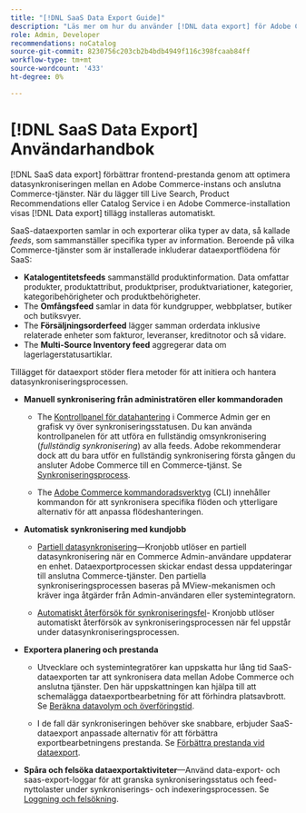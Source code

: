 ```yaml
---
title: "[!DNL SaaS Data Export Guide]"
description: "Läs mer om hur du använder [!DNL data export] för Adobe Commerce SaaS-tjänster som synkroniserar data mellan Adobe Commerce och anslutna Commerce-tjänster."
role: Admin, Developer
recommendations: noCatalog
source-git-commit: 8230756c203cb2b4bdb4949f116c398fcaab84ff
workflow-type: tm+mt
source-wordcount: '433'
ht-degree: 0%

---
```


# [!DNL SaaS Data Export] Användarhandbok

[!DNL SaaS data export] förbättrar frontend-prestanda genom att optimera datasynkroniseringen mellan en Adobe Commerce-instans och anslutna Commerce-tjänster. När du lägger till Live Search, Product Recommendations eller Catalog Service i en Adobe Commerce-installation visas [!DNL Data export] tillägg installeras automatiskt.

SaaS-dataexporten samlar in och exporterar olika typer av data, så kallade _feeds_, som sammanställer specifika typer av information. Beroende på vilka Commerce-tjänster som är installerade inkluderar dataexportflödena för SaaS:

- **Katalogentitetsfeeds** sammanställd produktinformation. Data omfattar produkter, produktattribut, produktpriser, produktvariationer, kategorier, kategoribehörigheter och produktbehörigheter.
- The **Omfångsfeed** samlar in data för kundgrupper, webbplatser, butiker och butiksvyer.
- The **Försäljningsorderfeed** lägger samman orderdata inklusive relaterade enheter som fakturor, leveranser, kreditnotor och så vidare.
- The **Multi-Source Inventory feed** aggregerar data om lagerlagerstatusartiklar.

Tillägget för dataexport stöder flera metoder för att initiera och hantera datasynkroniseringsprocessen.

- **Manuell synkronisering från administratören eller kommandoraden**

   - The [Kontrollpanel för datahantering](https://experienceleague.adobe.com/en/docs/commerce-admin/systems/data-transfer/data-dashboard) i Commerce Admin ger en grafisk vy över synkroniseringsstatusen. Du kan använda kontrollpanelen för att utföra en fullständig omsynkronisering (_fullständig synkronisering_) av alla feeds. Adobe rekommenderar dock att du bara utför en fullständig synkronisering första gången du ansluter Adobe Commerce till en Commerce-tjänst. Se [Synkroniseringsprocess](data-synchronization.md).

   - The [Adobe Commerce kommandoradsverktyg](https://experienceleague.adobe.com/en/docs/commerce-operations/configuration-guide/cli/config-cli) (CLI) innehåller kommandon för att synkronisera specifika flöden och ytterligare alternativ för att anpassa flödeshanteringen.

- **Automatisk synkronisering med kundjobb**

   - [Partiell datasynkronisering](data-synchronization.md#partial-synchronization-with-cron-jobs)—Kronjobb utlöser en partiell datasynkronisering när en Commerce Admin-användare uppdaterar en enhet. Dataexportprocessen skickar endast dessa uppdateringar till anslutna Commerce-tjänster. Den partiella synkroniseringsprocessen baseras på MView-mekanismen och kräver inga åtgärder från Admin-användaren eller systemintegratorn.

   - [Automatiskt återförsök för synkroniseringsfel](data-synchronization.md#failed-items-sync-for-error-recovery)- Kronjobb utlöser automatiskt återförsök av synkroniseringsprocessen när fel uppstår under datasynkroniseringsprocessen.

- **Exportera planering och prestanda**

   - Utvecklare och systemintegratörer kan uppskatta hur lång tid SaaS-dataexporten tar att synkronisera data mellan Adobe Commerce och anslutna tjänster. Den här uppskattningen kan hjälpa till att schemalägga dataexportbearbetning för att förhindra platsavbrott. Se [Beräkna datavolym och överföringstid](estimate-data-volume-sync-time.md).

   - I de fall där synkroniseringen behöver ske snabbare, erbjuder SaaS-dataexport anpassade alternativ för att förbättra exportbearbetningens prestanda. Se [Förbättra prestanda vid dataexport](customize-export-processing.md).

- **Spåra och felsöka dataexportaktiviteter**—Använd data-export- och saas-export-loggar för att granska synkroniseringsstatus och feed-nyttolaster under synkroniserings- och indexeringsprocessen. Se [Loggning och felsökning](troubleshooting-logging.md).



